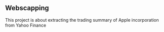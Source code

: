 ## Webscapping

This project is about extracting the trading summary of Apple incorporation from Yahoo Finance
